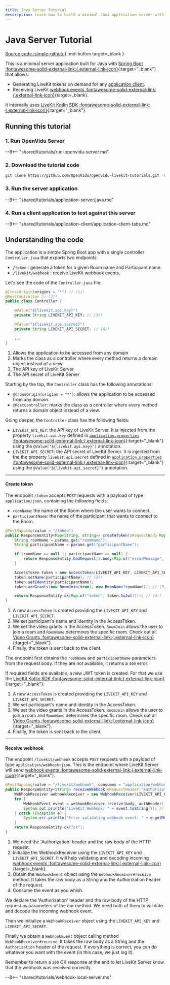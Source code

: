 ```yaml
---
title: Java Server Tutorial
description: Learn how to build a minimal Java application server with Spring Boot to generate LiveKit tokens and receive webhook events using the LiveKit Kotlin SDK.
---
```


# Java Server Tutorial

[Source code :simple-github:](https://github.com/OpenVidu/openvidu-livekit-tutorials/tree/3.4.1/application-server/java){ .md-button target=\_blank }

This is a minimal server application built for Java with [Spring Boot :fontawesome-solid-external-link:{.external-link-icon}](https://spring.io/){:target="\_blank"} that allows:

-   Generating LiveKit tokens on demand for any [application client](../application-client/index.md).
-   Receiving LiveKit [webhook events :fontawesome-solid-external-link:{.external-link-icon}](https://docs.livekit.io/home/server/webhooks/){target=\_blank}.

It internally uses [LiveKit Kotlin SDK :fontawesome-solid-external-link:{.external-link-icon}](https://github.com/livekit/server-sdk-kotlin){:target="\_blank"}.

## Running this tutorial

### 1. Run OpenVidu Server

--8<-- "shared/tutorials/run-openvidu-server.md"

### 2. Download the tutorial code

```bash
git clone https://github.com/OpenVidu/openvidu-livekit-tutorials.git -b 3.4.1
```

### 3. Run the server application

--8<-- "shared/tutorials/application-server/java.md"

### 4. Run a client application to test against this server

--8<-- "shared/tutorials/application-client/application-client-tabs.md"

## Understanding the code

The application is a simple Spring Boot app with a single controller `Controller.java` that exports two endpoints:

-   `/token` : generate a token for a given Room name and Participant name.
-   `/livekit/webhook` : receive LiveKit webhook events.

Let's see the code of the `Controller.java` file:

```java title="<a href='https://github.com/OpenVidu/openvidu-livekit-tutorials/blob/3.4.1/application-server/java/src/main/java/io/openvidu/basic/java/Controller.java#L19-L27' target='_blank'>Controller.java</a>" linenums="19"
@CrossOrigin(origins = "*") // (1)!
@RestController // (2)!
public class Controller {

	@Value("${livekit.api.key}")
	private String LIVEKIT_API_KEY; // (3)!

	@Value("${livekit.api.secret}")
	private String LIVEKIT_API_SECRET; // (4)!

	...
}
```

1. Allows the application to be accessed from any domain
2. Marks the class as a controller where every method returns a domain object instead of a view
3. The API key of LiveKit Server
4. The API secret of LiveKit Server

Starting by the top, the `Controller` class has the following annotations:

-   `@CrossOrigin(origins = "*")`: allows the application to be accessed from any domain.
-   `@RestController`: marks the class as a controller where every method returns a domain object instead of a view.

Going deeper, the `Controller` class has the following fields:

-   `LIVEKIT_API_KEY`: the API key of LiveKit Server. It is injected from the property `livekit.api.key` defined in [`application.properties` :fontawesome-solid-external-link:{.external-link-icon}](https://github.com/OpenVidu/openvidu-livekit-tutorials/blob/3.4.1/application-server/java/src/main/resources/application.properties#L6){:target="\_blank"} using the `@Value("${livekit.api.key}")` annotation.
-   `LIVEKIT_API_SECRET`: the API secret of LiveKit Server. It is injected from the the property `livekit.api.secret` defined in [`application.properties` :fontawesome-solid-external-link:{.external-link-icon}](https://github.com/OpenVidu/openvidu-livekit-tutorials/blob/3.4.1/application-server/java/src/main/resources/application.properties#L7){:target="\_blank"} using the `@Value("${livekit.api.secret}")` annotation.

---

#### Create token

The endpoint `/token` accepts `POST` requests with a payload of type `application/json`, containing the following fields:

-   `roomName`: the name of the Room where the user wants to connect.
-   `participantName`: the name of the participant that wants to connect to the Room.

```java title="<a href='https://github.com/OpenVidu/openvidu-livekit-tutorials/blob/3.4.1/application-server/java/src/main/java/io/openvidu/basic/java/Controller.java#L33-L48' target='_blank'>Controller.java</a>" linenums="33"
@PostMapping(value = "/token")
public ResponseEntity<Map<String, String>> createToken(@RequestBody Map<String, String> params) {
	String roomName = params.get("roomName");
	String participantName = params.get("participantName");

	if (roomName == null || participantName == null) {
		return ResponseEntity.badRequest().body(Map.of("errorMessage", "roomName and participantName are required"));
	}

	AccessToken token = new AccessToken(LIVEKIT_API_KEY, LIVEKIT_API_SECRET); // (1)!
	token.setName(participantName); // (2)!
	token.setIdentity(participantName);
	token.addGrants(new RoomJoin(true), new RoomName(roomName)); // (3)!

	return ResponseEntity.ok(Map.of("token", token.toJwt())); // (4)!
}
```

1. A new `AccessToken` is created providing the `LIVEKIT_API_KEY` and `LIVEKIT_API_SECRET`.
2. We set participant's name and identity in the AccessToken.
3. We set the video grants in the AccessToken. `RoomJoin` allows the user to join a room and `RoomName` determines the specific room. Check out all [Video Grants :fontawesome-solid-external-link:{.external-link-icon}](https://docs.livekit.io/home/get-started/authentication/#Video-grant){:target="\_blank"}.
4. Finally, the token is sent back to the client.

The endpoint first obtains the `roomName` and `participantName` parameters from the request body. If they are not available, it returns a `400` error.

If required fields are available, a new JWT token is created. For that we use the [LiveKit Kotlin SDK :fontawesome-solid-external-link:{.external-link-icon}](https://github.com/livekit/server-sdk-kotlin){:target="\_blank"}:

1. A new `AccessToken` is created providing the `LIVEKIT_API_KEY` and `LIVEKIT_API_SECRET`.
2. We set participant's name and identity in the AccessToken.
3. We set the video grants in the AccessToken. `RoomJoin` allows the user to join a room and `RoomName` determines the specific room. Check out all [Video Grants :fontawesome-solid-external-link:{.external-link-icon}](https://docs.livekit.io/home/get-started/authentication/#Video-grant){:target="\_blank"}.
4. Finally, the token is sent back to the client.

---

#### Receive webhook

The endpoint `/livekit/webhook` accepts `POST` requests with a payload of type `application/webhook+json`. This is the endpoint where LiveKit Server will send [webhook events :fontawesome-solid-external-link:{.external-link-icon}](https://docs.livekit.io/home/server/webhooks/#Events){:target="\_blank"}.

```java title="<a href='https://github.com/OpenVidu/openvidu-livekit-tutorials/blob/3.4.1/application-server/java/src/main/java/io/openvidu/basic/java/Controller.java#L50-L60' target='_blank'>Controller.java</a>" linenums="50"
@PostMapping(value = "/livekit/webhook", consumes = "application/webhook+json")
public ResponseEntity<String> receiveWebhook(@RequestHeader("Authorization") String authHeader, @RequestBody String body) { // (1)!
	WebhookReceiver webhookReceiver = new WebhookReceiver(LIVEKIT_API_KEY, LIVEKIT_API_SECRET); // (2)!
	try {
		WebhookEvent event = webhookReceiver.receive(body, authHeader); // (3)!
		System.out.println("LiveKit Webhook: " + event.toString());	// (4)!
	} catch (Exception e) {
		System.err.println("Error validating webhook event: " + e.getMessage());
	}
	return ResponseEntity.ok("ok");
}
```

1. We need the 'Authorization' header and the raw body of the HTTP request.
2. Initialize the WebhookReceiver using the `LIVEKIT_API_KEY` and `LIVEKIT_API_SECRET`. It will help validating and decoding incoming [webhook events :fontawesome-solid-external-link:{.external-link-icon}](https://docs.livekit.io/home/server/webhooks/){target=\_blank}.
3. Obtain the `WebhookEvent` object using the `WebhookReceiver#receive` method. It takes the raw body as a String and the Authorization header of the request.
4. Consume the event as you whish.

We declare the 'Authorization' header and the raw body of the HTTP request as parameters of the our method. We need both of them to validate and decode the incoming webhook event.

Then we initialize a `WebhookReceiver` object using the `LIVEKIT_API_KEY` and `LIVEKIT_API_SECRET`.

Finally we obtain a `WebhookEvent` object calling method `WebhookReceiver#receive`. It takes the raw body as a String and the `Authorization` header of the request. If everything is correct, you can do whatever you want with the event (in this case, we just log it).

Remember to return a `200` OK response at the end to let LiveKit Server know that the webhook was received correctly.

--8<-- "shared/tutorials/webhook-local-server.md"

<br>
